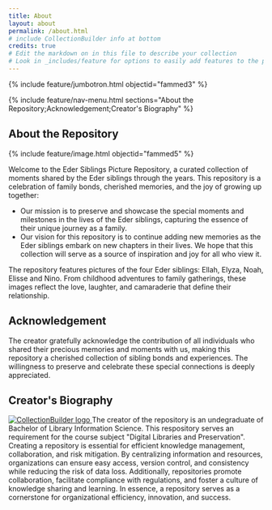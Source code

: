 ```yaml
---
title: About
layout: about
permalink: /about.html
# include CollectionBuilder info at bottom
credits: true
# Edit the markdown on in this file to describe your collection
# Look in _includes/feature for options to easily add features to the page
---
```


{% include feature/jumbotron.html objectid="fammed3" %}

{% include feature/nav-menu.html sections="About the Repository;Acknowledgement;Creator's Biography" %}

## About the Repository

{% include feature/image.html objectid="fammed5" %}

Welcome to the Eder Siblings Picture Repository, a curated collection of moments shared by the Eder siblings through the years. This repository is a celebration of family bonds, cherished memories, and the joy of growing up together: 

- Our mission is to preserve and showcase the special moments and milestones in the lives of the Eder siblings, capturing the essence of their unique journey as a family. 
- Our vision for this repository is to continue adding new memories as the Eder siblings embark on new chapters in their lives. We hope that this collection will serve as a source of inspiration and joy for all who view it.

The repository features pictures of the four Eder siblings: Ellah, Elyza, Noah, Elisse and Nino. From childhood adventures to family gatherings, these images reflect the love, laughter, and camaraderie that define their relationship. 

## Acknowledgement
The creator gratefully acknowledge the contribution of all individuals who shared their precious memories and moments with us, making this repository a cherished collection of sibling bonds and experiences. The willingness to preserve and celebrate these special connections is deeply appreciated.

## Creator's Biography
 <a href="https://www.facebook.com/ederellah/" target="_blank" rel="noopener" title="CollectionBuilder">
                        <img src="{{ '/assets/img/428607333_424923646558930_5992134149296559704_n.jpg' | relative_url }}" class="img-fluid" alt="CollectionBuilder logo" >
                    </a>
The creator of the repository is an undegraduate of Bachelor of Library Information Science. This respository serves an requirement for the course subject "Digital Libraries and Preservation".  Creating a repository is essential for efficient knowledge management, collaboration, and risk mitigation. By centralizing information and resources, organizations can ensure easy access, version control, and consistency while reducing the risk of data loss. Additionally, repositories promote collaboration, facilitate compliance with regulations, and foster a culture of knowledge sharing and learning. In essence, a repository serves as a cornerstone for organizational efficiency, innovation, and success.
